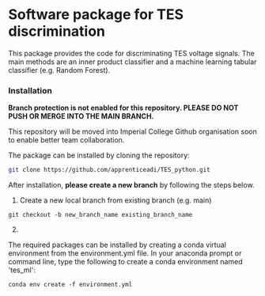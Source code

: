 # Software package for TES discrimination

This package provides the code for discriminating TES voltage signals. The main methods are an inner product classifier 
and a machine learning tabular classifier (e.g. Random Forest). 

### Installation
**Branch protection is not enabled for this repository. PLEASE DO NOT PUSH OR MERGE INTO THE MAIN BRANCH.**

This repository will be moved into Imperial College Github organisation soon to enable better team collaboration. 

The package can be installed by cloning the repository: 
```sh
git clone https://github.com/apprenticeadi/TES_python.git
```

After installation, **please create a new branch** by following the steps below. 
1. Create a new local branch from existing branch (e.g. main)
```commandline
git checkout -b new_branch_name existing_branch_name
```
2. 

The required packages can be installed by creating a conda virtual environment from the environment.yml file. In your 
anaconda prompt or command line, type the following to create a conda environment named 'tes_ml': 
```commandline
conda env create -f environment.yml 
```


